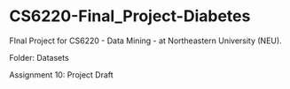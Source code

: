 # CS6220-Final_Project-Diabetes
FInal Project for CS6220 - Data Mining - at Northeastern University (NEU).

Folder: Datasets

Assignment 10: Project Draft
